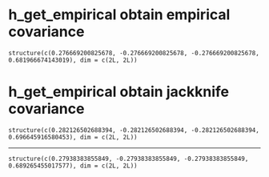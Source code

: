 # h_get_empirical obtain empirical covariance

    structure(c(0.276669200825678, -0.276669200825678, -0.276669200825678, 
    0.681966674143019), dim = c(2L, 2L))

# h_get_empirical obtain jackknife covariance

    structure(c(0.282126502688394, -0.282126502688394, -0.282126502688394, 
    0.696645916580453), dim = c(2L, 2L))

---

    structure(c(0.27938383855849, -0.27938383855849, -0.27938383855849, 
    0.689265455017577), dim = c(2L, 2L))

